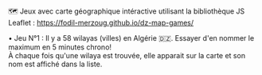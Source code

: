 🗺️ Jeux avec carte géographique intéractive utilisant la bibliothèque JS Leaflet : https://fodil-merzoug.github.io/dz-map-games/  
  
• Jeu N°1 : Il y a 58 wilayas (villes) en Algérie 🇩🇿. Essayer d'en nommer le maximum en 5 minutes chrono!  
À chaque fois qu'une wilaya est trouvée, elle apparait sur la carte et son nom est affiché dans la liste.  
